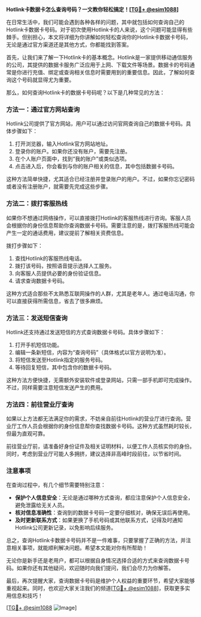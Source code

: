 **Hotlink卡数据卡怎么查询号码？一文教你轻松搞定！[[TG💪+ @esim1088](https://t.me/s/esim1088)]**

在日常生活中，我们可能会遇到各种各样的问题，其中就包括如何查询自己的Hotlink卡数据卡号码。对于初次使用Hotlink卡的人来说，这个问题可能显得有些棘手。但别担心，本文将详细为你讲解如何轻松查询你的Hotlink卡数据卡号码，无论是通过官方渠道还是其他方式，你都能找到答案。

首先，让我们来了解一下Hotlink卡的基本概念。Hotlink是一家提供移动通信服务的公司，其提供的数据卡服务广泛应用于上网、下载文件等场景。数据卡的号码通常是你进行充值、绑定或查询相关信息时需要用到的重要信息。因此，了解如何查询这个号码就显得尤为重要。

那么，如何查询Hotlink卡的数据卡号码呢？以下是几种常见的方法：

### 方法一：通过官方网站查询

Hotlink公司提供了官方网站，用户可以通过访问官网查询自己的数据卡号码。具体步骤如下：

1. 打开浏览器，输入Hotlink官方网站地址。
2. 登录你的账户。如果你还没有账户，需要先注册。
3. 在个人账户页面中，找到“我的账户”或类似选项。
4. 点击进入后，你会看到与你的账户相关的信息，其中包括数据卡号码。

这种方法简单快捷，尤其适合已经注册并登录账户的用户。不过，如果你忘记密码或者没有注册账户，就需要先完成这些步骤。

### 方法二：拨打客服热线

如果你不想通过网络操作，可以直接拨打Hotlink的客服热线进行咨询。客服人员会根据你的身份信息帮助你查询数据卡号码。需要注意的是，拨打客服热线可能会产生一定的通话费用，建议提前了解相关资费信息。

拨打步骤如下：
1. 查找Hotlink的客服热线电话。
2. 拨打该号码，按照语音提示选择人工服务。
3. 向客服人员提供必要的身份验证信息。
4. 请求查询数据卡号码。

这种方式适合那些不太熟悉互联网操作的人群，尤其是老年人。通过电话沟通，你可以直接获得所需信息，省去了很多麻烦。

### 方法三：发送短信查询

Hotlink还支持通过发送短信的方式查询数据卡号码。具体步骤如下：

1. 打开手机短信功能。
2. 编辑一条新短信，内容为“查询号码”（具体格式以官方说明为准）。
3. 将短信发送至Hotlink指定的服务号码。
4. 等待回复短信，其中包含你的数据卡号码。

这种方法方便快捷，无需额外安装软件或登录网站，只需一部手机即可完成操作。不过，同样需要注意短信发送产生的费用。

### 方法四：前往营业厅查询

如果以上方法都无法满足你的需求，不妨亲自前往Hotlink的营业厅进行查询。营业厅工作人员会根据你的身份信息帮你查找数据卡号码。这种方式虽然耗时较长，但最为直观可靠。

前往营业厅前，请准备好身份证件及相关证明材料，以便工作人员核实你的身份。同时，考虑到营业厅可能人多拥挤，建议选择非高峰时段前往，以节省时间。

### 注意事项

在查询过程中，有几个细节需要特别注意：
- **保护个人信息安全**：无论是通过哪种方式查询，都应注意保护个人信息安全，避免泄露给无关人员。
- **核对信息准确性**：查询到的数据卡号码一定要仔细核对，确保无误后再使用。
- **及时更新联系方式**：如果更换了手机号码或其他联系方式，记得及时通知Hotlink公司更新记录，以免影响后续服务。

总之，查询Hotlink卡数据卡号码并不是一件难事，只要掌握了正确的方法，并注意相关事项，就能顺利解决问题。希望本文能对你有所帮助！

无论你是新手还是老用户，都可以根据自身情况选择合适的方式来查询数据卡号码。如果你还有其他疑问，欢迎随时向我们提问，我们会尽力为你解答。

最后，再次提醒大家，查询数据卡号码是维护个人权益的重要环节，希望大家能够重视起来。同时，也欢迎大家关注我们的频道[[TG💪+ @esim1088](https://t.me/s/esim1088)]，获取更多实用信息和技巧！

[[TG💪+ @esim1088](https://t.me/s/esim1088) ![Image](https://i.postimg.cc/4NQfJmqS/Snipaste-2025-05-13-00-14-12.png)]